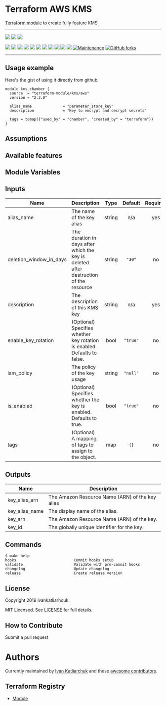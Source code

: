 # Terraform AWS KMS

[Terraform module](https://www.terraform.io/docs/providers/aws/r/kms_key.html) to create fully feature KMS

---

![](https://github.com/terraform-module/terraform-aws-kms/workflows/release/badge.svg)
![](https://github.com/terraform-module/terraform-aws-kms/workflows/commit-check/badge.svg)
![](https://github.com/terraform-module/terraform-aws-kms/workflows/labeler/badge.svg)

[![](https://img.shields.io/github/license/terraform-module/terraform-aws-kms)](https://github.com/terraform-module/terraform-aws-kms)
![](https://img.shields.io/github/v/tag/terraform-module/terraform-aws-kms)
![](https://img.shields.io/issues/github/terraform-module/terraform-aws-kms)
![](https://img.shields.io/github/issues/terraform-module/terraform-aws-kms)
![](https://img.shields.io/github/issues-closed/terraform-module/terraform-aws-kms)
[![](https://img.shields.io/github/languages/code-size/terraform-module/terraform-aws-kms)](https://github.com/terraform-module/terraform-aws-kms)
[![](https://img.shields.io/github/repo-size/terraform-module/terraform-aws-kms)](https://github.com/terraform-module/terraform-aws-kms)
![](https://img.shields.io/github/languages/top/terraform-module/terraform-aws-kms?color=green&logo=terraform&logoColor=blue)
![](https://img.shields.io/github/commit-activity/m/terraform-module/terraform-aws-kms)
![](https://img.shields.io/github/contributors/terraform-module/terraform-aws-kms)
![](https://img.shields.io/github/last-commit/terraform-module/terraform-aws-kms)
[![Maintenance](https://img.shields.io/badge/Maintenu%3F-oui-green.svg)](https://GitHub.com/terraform-module/terraform-aws-kms/graphs/commit-activity)
[![GitHub forks](https://img.shields.io/github/forks/terraform-module/terraform-aws-kms.svg?style=social&label=Fork)](https://github.com/terraform-module/terraform-aws-kms)

---
## Usage example

Here's the gist of using it directly from github.

```hcl
module kms_chamber {
  source  = "terraform-module/kms/aws"
  version = "2.3.0"

  alias_name              = "parameter_store_key"
  description             = "Key to encrypt and decrypt secrets"

  tags = tomap({"used_by" = "chamber", "created_by" = "terraform"})
}
```

## Assumptions

## Available features

## Module Variables

<!-- BEGINNING OF PRE-COMMIT-TERRAFORM DOCS HOOK -->
## Inputs

| Name | Description | Type | Default | Required |
|------|-------------|:----:|:-----:|:-----:|
| alias\_name | The name of the key alias | string | n/a | yes |
| deletion\_window\_in\_days | The duration in days after which the key is deleted after destruction of the resource | string | `"30"` | no |
| description | The description of this KMS key | string | n/a | yes |
| enable\_key\_rotation | \(Optional\) Specifies whether key rotation is enabled. Defaults to false. | bool | `"true"` | no |
| iam\_policy | The policy of the key usage | string | `"null"` | no |
| is\_enabled | \(Optional\) Specifies whether the key is enabled. Defaults to true. | bool | `"true"` | no |
| tags | \(Optional\) A mapping of tags to assign to the object. | map | `{}` | no |

## Outputs

| Name | Description |
|------|-------------|
| key\_alias\_arn | The Amazon Resource Name \(ARN\) of the key alias |
| key\_alias\_name | The display name of the alias. |
| key\_arn | The Amazon Resource Name \(ARN\) of the key. |
| key\_id | The globally unique identifier for the key. |

<!-- END OF PRE-COMMIT-TERRAFORM DOCS HOOK -->

## Commands

<!-- START makefile-doc -->
```
$ make help
hooks                          Commit hooks setup
validate                       Validate with pre-commit hooks
changelog                      Update changelog
release                        Create release version
```
<!-- END makefile-doc -->


## License

Copyright 2019 ivankatliarhcuk

MIT Licensed. See [LICENSE](./LICENSE) for full details.

## How to Contribute

Submit a pull request

# Authors

Currently maintained by [Ivan Katliarchuk](https://github.com/ivankatliarchuk) and these [awesome contributors](https://github.com/terraform-module/terraform-aws-kms/graphs/contributors).

 ## Terraform Registry

- [Module](https://registry.terraform.io/modules/terraform-module/kms/aws)
